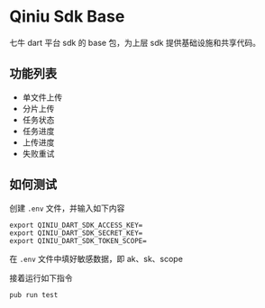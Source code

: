 # Qiniu Sdk Base

七牛 dart 平台 sdk 的 base 包，为上层 sdk 提供基础设施和共享代码。

## 功能列表

+ 单文件上传
+ 分片上传
+ 任务状态
+ 任务进度
+ 上传进度
+ 失败重试

## 如何测试

创建 `.env` 文件，并输入如下内容

```
export QINIU_DART_SDK_ACCESS_KEY=
export QINIU_DART_SDK_SECRET_KEY=
export QINIU_DART_SDK_TOKEN_SCOPE=
```


在 `.env` 文件中填好敏感数据，即 ak、sk、scope

接着运行如下指令

`pub run test`
